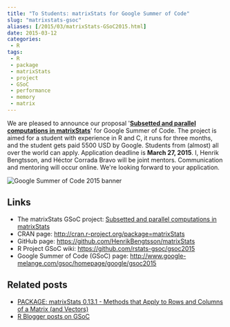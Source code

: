 ```yaml
---
title: "To Students: matrixStats for Google Summer of Code"
slug: "matrixstats-gsoc"
aliases: [/2015/03/matrixStats-GSoC2015.html]
date: 2015-03-12
categories:
 - R
tags:
 - R
 - package
 - matrixStats
 - project
 - GSoC
 - performance
 - memory
 - matrix
---
```


We are pleased to announce our proposal '**[Subsetted and parallel computations in matrixStats]**' for Google Summer of Code.  The project is aimed for a student with experience in R and C, it runs for three months, and the student gets paid 5500 USD by Google.  Students from (almost) all over the world can apply.  Application deadline is **March 27, 2015**.  I, Henrik Bengtsson, and Héctor Corrada Bravo will be joint mentors.  Communication and mentoring will occur online.  We're looking forward to your application.
 

![Google Summer of Code 2015 banner](/post/banner-gsoc2015.png)



## Links
* The matrixStats GSoC project: [Subsetted and parallel computations in matrixStats]
* CRAN page: http://cran.r-project.org/package=matrixStats
* GitHub page: https://github.com/HenrikBengtsson/matrixStats
* R Project GSoC wiki: https://github.com/rstats-gsoc/gsoc2015
* Google Summer of Code (GSoC) page: http://www.google-melange.com/gsoc/homepage/google/gsoc2015

## Related posts
* [PACKAGE: matrixStats 0.13.1 - Methods that Apply to Rows and Columns of a Matrix (and Vectors)](/2015/01/matrixStats-0.13.1.html)
* [R Blogger posts on GSoC](http://www.r-bloggers.com/?s=Google+Summer+of+Code)

[Subsetted and parallel computations in matrixStats]: https://github.com/rstats-gsoc/gsoc2015/wiki/matrixStats
